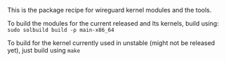 This is the package recipe for wireguard kernel modules and the tools. 

To build the modules for the current released and lts kernels, build using: 
```sudo solbuild build -p main-x86_64```

To build for the kernel currently used in unstable (might not be released yet), just build using ```make```

